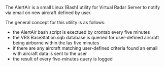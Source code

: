 The AlertAir is a small Linux (Bash) utility for Virtual Radar Server to notify via email on new aircraft defined by user.

The general concept for this utility is as follows:
* the AlertAir bash script is exectued by crontab every five minutes
* the VRS BaseStation.sqb database is queried for user-defined aircraft being airborne within the las five minutes
* if there are any aircraft matching user-defined criteria found an email with aircraft data is sent to the user
* the result of every five-minutes query is logged
